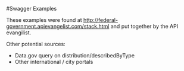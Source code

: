 #Swagger Examples

These examples were found at http://federal-government.apievangelist.com/stack.html and put 
together by the API evangilist.

Other potential sources:

* Data.gov query on distribution/describedByType
* Other international / city portals
